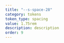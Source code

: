 ```yaml
---
title: "--s-space-28"
category: tokens
token_type: spacing
value: 1.75rem
description: description
order: 9
---
```

